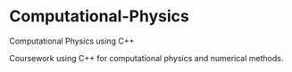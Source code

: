 # Computational-Physics
Computational Physics using C++

Coursework using C++ for computational physics and numerical methods.
